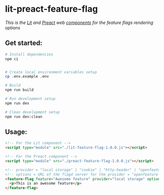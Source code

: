 # lit-preact-feature-flag
_This is the [Lit](https://lit.dev/) and [Preact](https://preactjs.com/) web [components](https://developer.mozilla.org/en-US/docs/Web/API/Web_components) for the feature flags rendering options_

## Get started:

```bash
# Install dependencies
npm ci


# Create local environment variables setup
cp .env.example .env

# Build
npm run build

# Run development setup
npm run dev

# Clean development setup
npm run dev:clean
```

## Usage:

```html
<!-- For the Lit component -->
<script type="module" src="./lit-feature-flag-1.0.0.js"></script>

<!-- For the Preact component -->
<script type="module" src="./preact-feature-flag-1.0.0.js"></script>

<!-- provider = "local storage" | "cookie" | "http-header" | "openfeature|flagd" -->
<!-- options = URL of the flagd server for the provider = "openfeature|flagd" -->
<feature-flag feature="Awesome feature" provider="local storage" options="" id="featureFlag1">
  <p>This is an awesome feature</p>
</feature-flag>
```

